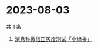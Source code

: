 # 2023-08-03

共 1 条

<!-- BEGIN ZHIHUSEARCH -->
<!-- 最后更新时间 Thu Aug 03 2023 06:06:00 GMT+0800 (China Standard Time) -->
1. [消息称微信正灰度测试「小绿书」](https://www.zhihu.com/search?q=消息称微信正灰度测试「小绿书」)
<!-- END ZHIHUSEARCH -->
